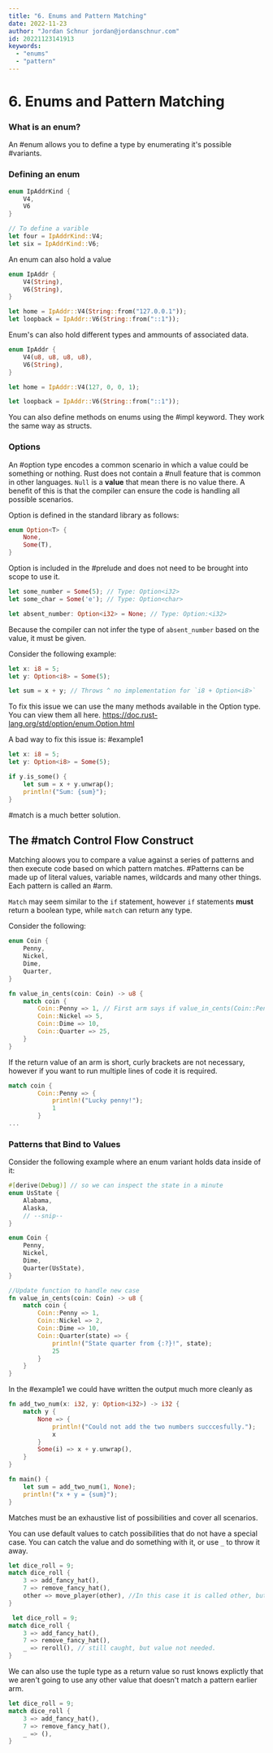 ```yaml
---
title: "6. Enums and Pattern Matching"
date: 2022-11-23
author: "Jordan Schnur jordan@jordanschnur.com"
id: 20221123141913
keywords:
  - "enums"
  - "pattern"
---
```


# 6. Enums and Pattern Matching


### What is an enum?
An #enum allows you to define a type by enumerating it's possible #variants. 

### Defining an enum
```rust
enum IpAddrKind {
	V4,
	V6
}

// To define a varible
let four = IpAddrKind::V4;
let six = IpAddrKind::V6;
```

An enum can also hold a value
```rust
enum IpAddr {
	V4(String),
	V6(String),
}

let home = IpAddr::V4(String::from("127.0.0.1"));
let loopback = IpAddr::V6(String::from("::1"));
```

Enum's can also hold different types and ammounts of associated data.

```rust
enum IpAddr {
	V4(u8, u8, u8, u8),
	V6(String),
}

let home = IpAddr::V4(127, 0, 0, 1);

let loopback = IpAddr::V6(String::from("::1"));
```

You can also define methods on enums using the #impl keyword. They work the same way as structs.

### Options
An #option type encodes a common scenario in which a value could be something or nothing. Rust does not contain a #null feature that is common in other languages. `Null` is a **value** that mean there is no value there. A benefit of this is that the compiler can ensure the code is handling all possible scenarios. 

Option is defined in the standard library as follows:
```rust
enum Option<T> {
	None,
	Some(T),
}
```

Option is included in the #prelude and does not need to be brought into scope to use it. 
```rust
let some_number = Some(5); // Type: Option<i32>
let some_char = Some('e'); // Type: Option<char>

let absent_number: Option<i32> = None; // Type: Option:<i32>
```
Because the compiler can not infer the type of `absent_number` based on the value, it must be given.

Consider the following example: 
```rust
let x: i8 = 5;
let y: Option<i8> = Some(5);

let sum = x + y; // Throws ^ no implementation for `i8 + Option<i8>`
```

To fix this issue we can use the many methods available in the Option type. You can view them all here. https://doc.rust-lang.org/std/option/enum.Option.html

A bad way to fix this issue is:
#example1
```rust
let x: i8 = 5;
let y: Option<i8> = Some(5);

if y.is_some() {
	let sum = x + y.unwrap();
	println!("Sum: {sum}");
}
```

#match is a much better solution.

## The #match Control Flow Construct
Matching aloows you to compare a value against a series of patterns and then execute code based on which pattern matches. #Patterns can be made up of literal values, variable names, wildcards and many other things. Each pattern is called an #arm.

`Match` may seem similar to the `if` statement, however `if` statements **must** return a boolean type, while `match` can return any type.

Consider the following: 
```rust
enum Coin {
    Penny,
    Nickel,
    Dime,
    Quarter,
}

fn value_in_cents(coin: Coin) -> u8 {
    match coin {
        Coin::Penny => 1, // First arm says if value_in_cents(Coin::Penny) => 1
        Coin::Nickel => 5,
        Coin::Dime => 10,
        Coin::Quarter => 25,
    }
}
```

If the return value of an arm is short, curly brackets are not necessary, however if you want to run multiple lines of code it is required.
```rust
match coin {
        Coin::Penny => {
            println!("Lucky penny!");
            1
		}
...
```

### Patterns that Bind to Values
Consider the following example where an enum variant holds data inside of it:
```rust
#[derive(Debug)] // so we can inspect the state in a minute
enum UsState {
    Alabama,
    Alaska,
    // --snip--
}

enum Coin {
    Penny,
    Nickel,
    Dime,
    Quarter(UsState),
}

//Update function to handle new case
fn value_in_cents(coin: Coin) -> u8 {
    match coin {
        Coin::Penny => 1,
        Coin::Nickel => 2,
        Coin::Dime => 10,
        Coin::Quarter(state) => {
            println!("State quarter from {:?}!", state);
            25
        }
    }
}
```

In the #example1 we could have written the output much more cleanly as 
```rust
fn add_two_num(x: i32, y: Option<i32>) -> i32 {
    match y {
        None => {
            println!("Could not add the two numbers succcesfully.");
            x
        }
        Some(i) => x + y.unwrap(),
    }
}

fn main() {
    let sum = add_two_num(1, None);
    println!("x + y = {sum}");
}
```

Matches must be an exhaustive list of possibilities and cover all scenarios. 

You can use default values to catch possibilities that do not have a special case. You can catch the value and do something with it, or use `_` to throw it away.

```rust
let dice_roll = 9;
match dice_roll {
	3 => add_fancy_hat(),
	7 => remove_fancy_hat(),
	other => move_player(other), //In this case it is called other, but can be named anything.
}
```

```rust
 let dice_roll = 9;
match dice_roll {
	3 => add_fancy_hat(),
	7 => remove_fancy_hat(),
	_ => reroll(), // still caught, but value not needed.
}
```

We can also use the tuple type as a return value so rust knows explictly that we aren't going to use any other value that doesn't match a pattern earlier arm.
```rust
let dice_roll = 9;
match dice_roll {
	3 => add_fancy_hat(),
	7 => remove_fancy_hat(),
	_ => (),
}
```